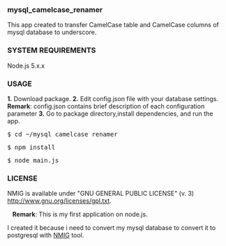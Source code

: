 <h3>mysql_camelcase_renamer</h3>

<p>This app created to transfer CamelCase table and CamelCase columns of mysql database to underscore.</p>

<h3>SYSTEM REQUIREMENTS</h3>

Node.js 5.x.x

<h3>USAGE</h3>

<b>1.</b> Download package.
<b>2.</b> Edit config.json file with your database settings.
  &nbsp;&nbsp;
   <b>Remark</b>:
config.json contains brief description of each configuration parameter
<b>3.</b> Go to package directory,install dependencies, and run the app.
<pre>$ cd ~/mysql_camelcase_renamer</pre>
<pre>$ npm install</pre>
<pre>$ node main.js</pre>


<h3>LICENSE</h3>

NMIG is available under "GNU GENERAL PUBLIC LICENSE" (v. 3)
http://www.gnu.org/licenses/gpl.txt.


  &nbsp;&nbsp;
   <b>Remark</b>:
This is my first application on node.js.

I created it because i need to convert my mysql database to convert it to postgresql with [NMIG](https://github.com/AnatolyUss/nmig) tool.
